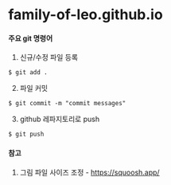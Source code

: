 # family-of-leo.github.io

#### 주요 git 명령어
1. 신규/수정 파일 등록
```
$ git add .
```
2. 파일 커밋
```
$ git commit -m "commit messages"
```
3. github 레파지토리로 push
```
$ git push
```

#### 참고
1. 그림 파일 사이즈 조정 - https://squoosh.app/
